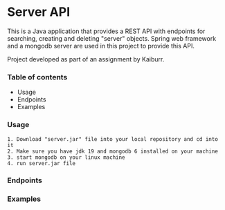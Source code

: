 
# Server API

This is a Java application that provides a REST API with endpoints for searching, creating and deleting "server" objects. Spring web framework and a mongodb server are used in this project to provide this API.

Project developed as part of an assignment by Kaiburr.

### Table of contents
- Usage
- Endpoints
- Examples

### Usage
    1. Download "server.jar" file into your local repository and cd into it
    2. Make sure you have jdk 19 and mongodb 6 installed on your machine
    3. start mongodb on your linux machine
    4. run server.jar file

### Endpoints


### Examples

